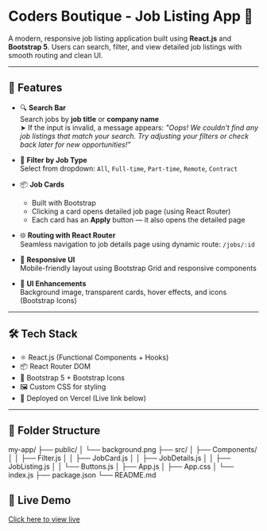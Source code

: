 # Coders Boutique - Job Listing App 💼

A modern, responsive job listing application built using **React.js** and **Bootstrap 5**. Users can search, filter, and view detailed job listings with smooth routing and clean UI.

---

## 🚀 Features

- 🔍 **Search Bar**  
  Search jobs by **job title** or **company name**  
  ➤ If the input is invalid, a message appears: _"Oops! We couldn't find any job listings that match your
  search. Try adjusting your filters or check back later for
  new opportunities!"_

- 🎯 **Filter by Job Type**  
  Select from dropdown: `All`, `Full-time`, `Part-time`, `Remote`, `Contract`

- 📦 **Job Cards**

  - Built with Bootstrap
  - Clicking a card opens detailed job page (using React Router)
  - Each card has an **Apply** button — it also opens the detailed page

- 🌐 **Routing with React Router**  
  Seamless navigation to job details page using dynamic route: `/jobs/:id`

- 📱 **Responsive UI**  
  Mobile-friendly layout using Bootstrap Grid and responsive components

- 🎨 **UI Enhancements**  
  Background image, transparent cards, hover effects, and icons (Bootstrap Icons)

---

## 🛠 Tech Stack

- ⚛️ React.js (Functional Components + Hooks)
- 📦 React Router DOM
- 🎨 Bootstrap 5 + Bootstrap Icons
- 🖼️ Custom CSS for styling
- 🔗 Deployed on Vercel (Live link below)

---

## 📂 Folder Structure

my-app/
├── public/
│ └── background.png
├── src/
│ ├── Components/
│ │ ├── Filter.js
│ │ ├── JobCard.js
│ │ ├── JobDetails.js
│ │ ├── JobListing.js
│ │ └── Buttons.js
│ ├── App.js
│ ├── App.css
│ └── index.js
├── package.json
└── README.md

## 🔗 Live Demo

[Click here to view live](https://job-listing-alpha-orpin.vercel.app/)
